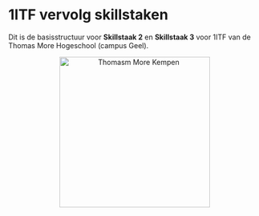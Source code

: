 # 1ITF vervolg skillstaken 
Dit is de basisstructuur voor **Skillstaak 2** en **Skillstaak 3** voor 1ITF van de Thomas More Hogeschool (campus Geel).

<p align="center">
    <img src="https://www.thomasmore.be/themes/wundertheme/logo.svg" alt="Thomasm More Kempen" width="300" />
</p>

